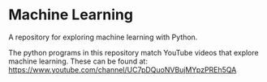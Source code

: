 # Machine Learning

A repository for exploring machine learning with Python.

The python programs in this repository match YouTube videos that explore machine learning. These can be found at: https://www.youtube.com/channel/UC7pDQuoNVBujMYpzPREh5QA
